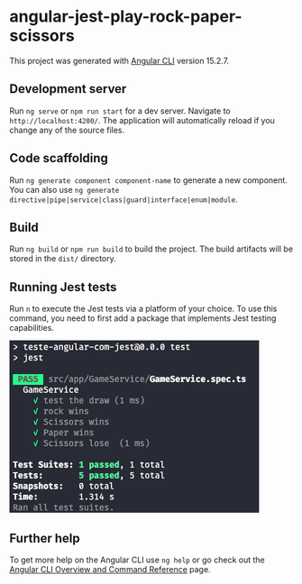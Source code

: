 # angular-jest-play-rock-paper-scissors

This project was generated with [Angular CLI](https://github.com/angular/angular-cli) version 15.2.7.

## Development server

Run `ng serve` or `npm run start` for a dev server. Navigate to `http://localhost:4200/`. The application will automatically reload if you change any of the source files.

## Code scaffolding

Run `ng generate component component-name` to generate a new component. You can also use `ng generate directive|pipe|service|class|guard|interface|enum|module`.

## Build

Run `ng build` or `npm run build` to build the project. The build artifacts will be stored in the `dist/` directory.

## Running Jest tests

Run `n` to execute the Jest tests via a platform of your choice. To use this command, you need to first add a package that implements Jest testing capabilities.

![tests](https://github.com/wanderleyfa/angular-jest-play-rock-paper-scissors/blob/main/src/assets/tests.png)

## Further help

To get more help on the Angular CLI use `ng help` or go check out the [Angular CLI Overview and Command Reference](https://angular.io/cli) page.
